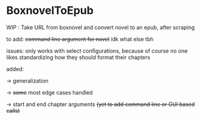 # BoxnovelToEpub
WIP : Take URL from boxnovel and convert novel to an epub, after scraping

to add: ~~command line argument for novel~~ idk what else tbh

issues: only works with select configurations, because of course no one likes standardizing how they should format their chapters

added: 

  → generalization

  → ~~some~~ most edge cases handled

  → start and end chapter arguments ~~(yet to add command line or GUI based calls)~~
